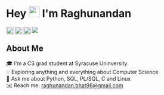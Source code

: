 # Hey <img src="https://github.com/TheDudeThatCode/TheDudeThatCode/blob/master/Assets/Hi.gif" width="29px"> I'm Raghunandan 

<a href="https://www.linkedin.com/in/raghunandan-bhat/">
  <img align="left" width="20px" src="https://cdn-icons-png.flaticon.com/512/174/174857.png"  />
</a>
<a href="https://twitter.com/rb01001">
  <img align="left" width="20px" src="https://logodownload.org/wp-content/uploads/2014/09/twitter-logo-6.png" />
</a>
<a href="mailto:raghunandan.bhat96@gmail.com">
  <img align="left" width="20px" src="https://cdn-icons-png.flaticon.com/512/281/281769.png" />
</a>

![](https://github.com/TheDudeThatCode/TheDudeThatCode/blob/master/Assets/Developer.gif)
## About Me 
🎓 I'm a CS grad student at Syracuse Uninversity\
💡 Exploring anything and everything about Computer Science\
💬 Ask me about Python, SQL, PL/SQL, C and Linux\
✉️ Reach me: raghunandan.bhat96@gmail.com
